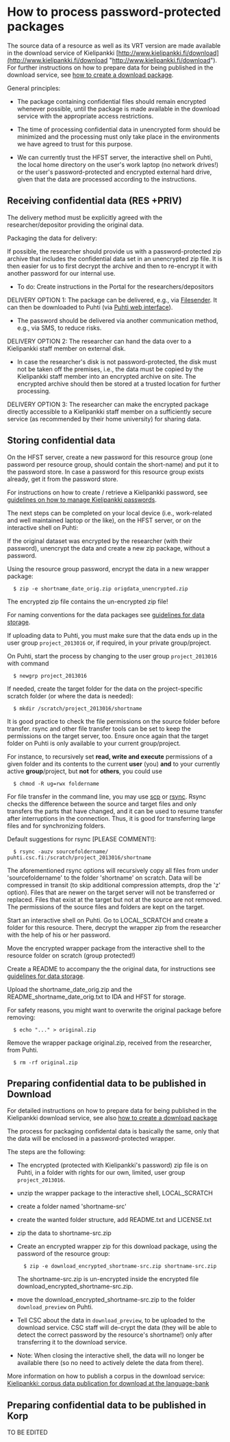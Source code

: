 # How to process password-protected packages
The source data of a resource as well as its VRT version are made available in the download service of Kielipankki [http://www.kielipankki.fi/download](http://www.kielipankki.fi/download "http://www.kielipankki.fi/download").
For further instructions on how to prepare data for being published in the download service, see [how to create a download package](howto_download_package.md).

General principles:

- The package containing confidential files should remain encrypted whenever possible, until the package is made available in the download service with the appropriate access restrictions. 

- The time of processing confidential data in unencrypted form should be minimized and the processing must only take place in the environments we have agreed to trust for this purpose.

- We can currently trust the HFST server, the interactive shell on Puhti, the local home directory on the user's work laptop (no network drives!) or the user's password-protected and encrypted external hard drive, given that the data are processed according to the instructions. 


## Receiving confidential data (RES +PRIV)

The delivery method must be explicitly agreed with the researcher/depositor providing the original data.

Packaging the data for delivery:

If possible, the researcher should provide us with a password-protected zip archive that includes the confidential data set in an unencrypted zip file. It is then easier for us to first decrypt the archive and then to re-encrypt it with another password for our internal use.

- To do: Create instructions in the Portal for the researchers/depositors
   
DELIVERY OPTION 1: The package can be delivered, e.g., via [Filesender](https://filesender.funet.fi/). It can then be downloaded to Puhti (via [Puhti web interface](https://www.puhti.csc.fi/)).

- The password should be delivered via another communication method, e.g., via SMS, to reduce risks.

DELIVERY OPTION 2: The researcher can hand the data over to a Kielipankki staff member on external disk.

- In case the researcher's disk is not password-protected, the disk must not be taken off the premises, i.e., the data must be copied by the Kielipankki staff member into an encrypted archive on site. The encrypted archive should then be stored at a trusted location for further processing.

DELIVERY OPTION 3: The researcher can make the encrypted package directly accessible to a Kielipankki staff member on a sufficiently secure service (as recommended by their home university) for sharing data.


## Storing confidential data

On the HFST server, create a new password for this resource group (one password per resource group, should contain the short-name) and put it to the password store. In case a password for this resource group exists already, get it from the password store.

For instructions on how to create / retrieve a Kielipankki password, see [guidelines on how to manage Kielipankki passwords](howto_manage_passwords.md).

The next steps can be completed on your local device (i.e., work-related and well maintained laptop or the like), on the HFST server, or on the interactive shell on Puhti:

If the original dataset was encrypted by the researcher (with their password), unencrypt the data and create a new zip package, without a password.

Using the resource group password, encrypt the data in a new wrapper package:

      $ zip -e shortname_date_orig.zip origdata_unencrypted.zip		

The encrypted zip file contains the un-encrypted zip file!

For naming conventions for the data packages see [guidelines for data storage](howto_data_storage.md).

If uploading data to Puhti, you must make sure that the data ends up in the user group `project_2013016` or, if required, in your private group/project.

On Puhti, start the process by changing to the user group `project_2013016` with command 
   
      $ newgrp project_2013016
   
If needed, create the target folder for the data on the project-specific scratch folder (or where the data is needed):

      $ mkdir /scratch/project_2013016/shortname

It is good practice to check the file permissions on the source folder before transfer. rsync and other file transfer tools can be set to keep the permissions on the target server, too. Ensure once again that the target folder on Puhti is only available to your current group/project.

For instance, to recursively set **read, write and execute** permissions of a given folder and its contents to the current **user** (you) **and** to your currently active **group**/project, but **not** for **others**, you could use

      $ chmod -R ug=rwx foldername

For file transfer in the command line, you may use [scp](https://docs.csc.fi/data/moving/scp/) or [rsync](https://docs.csc.fi/data/moving/rsync/). Rsync checks the difference between the source and target files and only transfers the parts that have changed, and it can be used to resume transfer after interruptions in the connection. Thus, it is good for transferring large files and for synchronizing folders.

Default suggestions for rsync [PLEASE COMMENT!]:

      $ rsync -auzv sourcefoldername/ puhti.csc.fi:/scratch/project_2013016/shortname

The aforementioned rsync options will recursively copy all files from under 'sourcefoldername' to the folder 'shortname' on scratch. Data will be compressed in transit (to skip additional compression attempts, drop the 'z' option). Files that are newer on the target server will not be transferred or replaced. Files that exist at the target but not at the source are not removed. The permissions of the source files and folders are kept on the target.

Start an interactive shell on Puhti. Go to LOCAL_SCRATCH and create a folder for this resource.
There, decrypt the wrapper zip from the researcher with the help of his or her password.

Move the encrypted wrapper package from the interactive shell to the resource folder on scratch (group protected!)

Create a README to accompany the the original data, for instructions see [guidelines for data storage](howto_data_storage.md).

Upload the shortname_date_orig.zip and the README_shortname_date_orig.txt to IDA and HFST for storage.

For safety reasons, you might want to overwrite the original package before removing:

      $ echo "..." > original.zip
   
Remove the wrapper package original.zip, received from the researcher, from Puhti.

      $ rm -rf original.zip



## Preparing confidential data to be published in Download

For detailed instructions on how to prepare data for being published in the Kielipankki download service, see also [how to create a download package](howto_download_package.md)

The process for packaging confidental data is basically the same, only that the data will be enclosed in a password-protected wrapper.

The steps are the following:

- The encrypted (protected with Kielipankki's password) zip file is on Puhti, in a folder with rights for our own, limited, user group `project_2013016`.

- unzip the wrapper package to the interactive shell, LOCAL_SCRATCH

- create a folder named 'shortname-src'

- create the wanted folder structure, add README.txt and LICENSE.txt

- zip the data to shortname-src.zip

- Create an encrypted wrapper zip for this download package, using the password of the resource group:
 
        $ zip -e download_encrypted_shortname-src.zip shortname-src.zip

   The shortname-src.zip is un-encrypted inside the encrypted file download_encrypted_shortname-src.zip.

- move the download_encrypted_shortname-src.zip to the folder `download_preview` on Puhti.

- Tell CSC about the data in `download_preview`, to be uploaded to the download service. CSC staff will de-crypt the data (they will be able to detect the correct password by the resource's shortname!) only after transferring it to the download service.

- Note: When closing the interactive shell, the data will no longer be available there (so no need to actively delete the data from there).



More information on how to publish a corpus in the download service:
[Kielipankki: corpus data publication for download at the language-bank](https://www.kielipankki.fi/development/corpus-data-publication-for-download-at-the-language-bank/)


## Preparing confidential data to be published in Korp

TO BE EDITED
